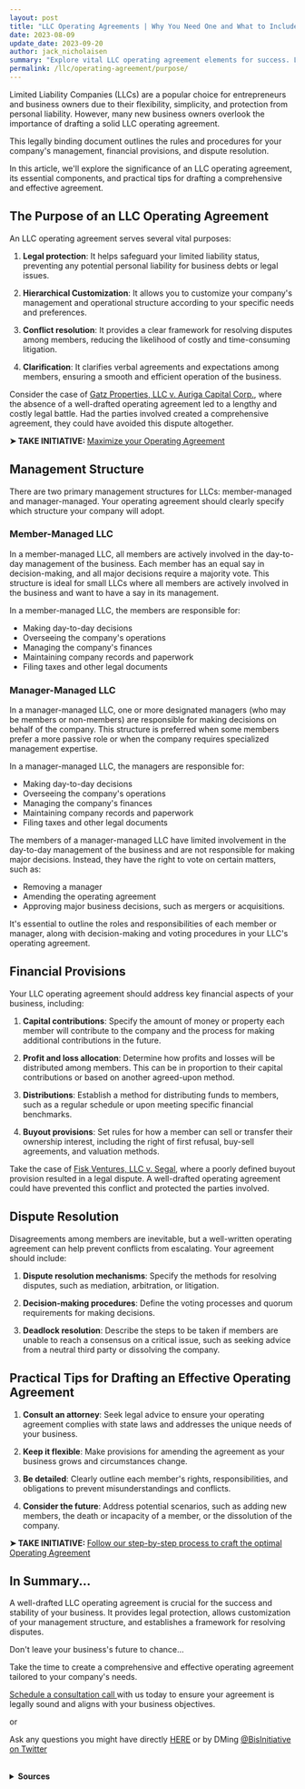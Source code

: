 ```yaml
---
layout: post
title: "LLC Operating Agreements | Why You Need One and What to Include"
date: 2023-08-09
update_date: 2023-09-20
author: jack_nicholaisen
summary: "Explore vital LLC operating agreement elements for success. Learn to draft effectively & dodge pitfalls. Secure your business's future now!"
permalink: /llc/operating-agreement/purpose/
---
```


Limited Liability Companies (LLCs) are a popular choice for entrepreneurs and business owners due to their flexibility, simplicity, and protection from personal liability. However, many new business owners overlook the importance of drafting a solid LLC operating agreement. 

This legally binding document outlines the rules and procedures for your company's management, financial provisions, and dispute resolution. 

In this article, we'll explore the significance of an LLC operating agreement, its essential components, and practical tips for drafting a comprehensive and effective agreement.

## The Purpose of an LLC Operating Agreement

An LLC operating agreement serves several vital purposes:

1.  **Legal protection**: It helps safeguard your limited liability status, preventing any potential personal liability for business debts or legal issues.

2.  **Hierarchical Customization**: It allows you to customize your company's management and operational structure according to your specific needs and preferences.

3.  **Conflict resolution**: It provides a clear framework for resolving disputes among members, reducing the likelihood of costly and time-consuming litigation.

4.  **Clarification**: It clarifies verbal agreements and expectations among members, ensuring a smooth and efficient operation of the business.

Consider the case of [Gatz Properties, LLC v. Auriga Capital Corp.](https://www.courtlistener.com/opinion/3129041/gatz-properties-llc-v-auriga-capital-corp/), where the absence of a well-drafted operating agreement led to a lengthy and costly legal battle. Had the parties involved created a comprehensive agreement, they could have avoided this dispute altogether.

<p><b>➤ TAKE INITIATIVE: </b> <a href="https://www.businessinitiative.org/llc/operating-agreement/drafting/" target="_blank"> Maximize your Operating Agreement</a></p>

## Management Structure

There are two primary management structures for LLCs: member-managed and manager-managed. Your operating agreement should clearly specify which structure your company will adopt.

### Member-Managed LLC

In a member-managed LLC, all members are actively involved in the day-to-day management of the business. Each member has an equal say in decision-making, and all major decisions require a majority vote. This structure is ideal for small LLCs where all members are actively involved in the business and want to have a say in its management.

In a member-managed LLC, the members are responsible for:

-   Making day-to-day decisions
-   Overseeing the company's operations
-   Managing the company's finances
-   Maintaining company records and paperwork
-   Filing taxes and other legal documents

### Manager-Managed LLC

In a manager-managed LLC, one or more designated managers (who may be members or non-members) are responsible for making decisions on behalf of the company. This structure is preferred when some members prefer a more passive role or when the company requires specialized management expertise.

In a manager-managed LLC, the managers are responsible for:

-   Making day-to-day decisions
-   Overseeing the company's operations
-   Managing the company's finances
-   Maintaining company records and paperwork
-   Filing taxes and other legal documents

The members of a manager-managed LLC have limited involvement in the day-to-day management of the business and are not responsible for making major decisions. Instead, they have the right to vote on certain matters, such as:

-   Removing a manager
-   Amending the operating agreement
-   Approving major business decisions, such as mergers or acquisitions.

It's essential to outline the roles and responsibilities of each member or manager, along with decision-making and voting procedures in your LLC's operating agreement.

## Financial Provisions

Your LLC operating agreement should address key financial aspects of your business, including:

1.  **Capital contributions**: Specify the amount of money or property each member will contribute to the company and the process for making additional contributions in the future.

2.  **Profit and loss allocation**: Determine how profits and losses will be distributed among members. This can be in proportion to their capital contributions or based on another agreed-upon method.

3.  **Distributions**: Establish a method for distributing funds to members, such as a regular schedule or upon meeting specific financial benchmarks.

4.  **Buyout provisions**: Set rules for how a member can sell or transfer their ownership interest, including the right of first refusal, buy-sell agreements, and valuation methods.

Take the case of [Fisk Ventures, LLC v. Segal](https://casetext.com/case/fisk-ventures-llc-v-segal), where a poorly defined buyout provision resulted in a legal dispute. A well-drafted operating agreement could have prevented this conflict and protected the parties involved.

## Dispute Resolution

Disagreements among members are inevitable, but a well-written operating agreement can help prevent conflicts from escalating. Your agreement should include:

1.  **Dispute resolution mechanisms**: Specify the methods for resolving disputes, such as mediation, arbitration, or litigation.

2.  **Decision-making procedures**: Define the voting processes and quorum requirements for making decisions.

3.  **Deadlock resolution**: Describe the steps to be taken if members are unable to reach a consensus on a critical issue, such as seeking advice from a neutral third party or dissolving the company.

## Practical Tips for Drafting an Effective Operating Agreement

1.  **Consult an attorney**: Seek legal advice to ensure your operating agreement complies with state laws and addresses the unique needs of your business.

2.  **Keep it flexible**: Make provisions for amending the agreement as your business grows and circumstances change.

3.  **Be detailed**: Clearly outline each member's rights, responsibilities, and obligations to prevent misunderstandings and conflicts.

4.  **Consider the future**: Address potential scenarios, such as adding new members, the death or incapacity of a member, or the dissolution of the company.

<p><b>➤ TAKE INITIATIVE: </b> <a href="https://www.businessinitiative.org/llc/operating-agreement/step-by-step-process/" target="_blank">Follow our step-by-step process to craft the optimal Operating Agreement</a></p>

## In Summary...

A well-drafted LLC operating agreement is crucial for the success and stability of your business. It provides legal protection, allows customization of your management structure, and establishes a framework for resolving disputes. 

Don't leave your business's future to chance...

Take the time to create a comprehensive and effective operating agreement tailored to your company's needs.

[Schedule a consultation call ](<https://calendly.com/businessinitiative/30-minute-consultation-call>)with us today to ensure your agreement is legally sound and aligns with your business objectives.

or

Ask any questions you might have directly [HERE](https://www.businessinitiative.org/contact/) or by DMing [@BisInitiative on Twitter](https://twitter.com/BisInitiative)

<script async data-uid="0625212ce2" src="https://adept-hustler-4565.ck.page/0625212ce2/index.js"></script>

<br>
<details>
<summary><b>Sources</b></summary>
<br>
<ul>
    <li><a href="https://www.courtlistener.com/opinion/3129041/gatz-properties-llc-v-auriga-capital-corp/">Gatz Properties, LLC v. Auriga Capital Corp.</a></li>
    <li><a href="https://casetext.com/case/fisk-ventures-llc-v-segal">Fisk Ventures, LLC v. Segal</a></li>
    <li><a href="https://www.americanbar.org/groups/business_law/resources/directory_of_business_lawyers/">Directory of Business Lawyers - American Bar Association</a></li>
</ul>
</details>


